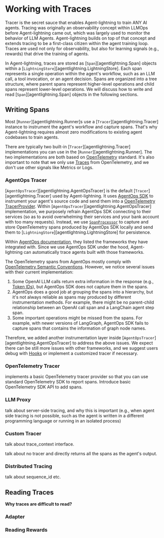 # Working with Traces

Tracer is the secret sauce that enables Agent-lightning to train ANY AI agents. Tracing was originally an observability concept within LLMOps before Agent-lightning came out, which was largely used to monitor the behavior of LLM Agents. Agent-lightning builds on top of that concept and extends tracing to be a first-class citizen within the agent training loop. Traces are used not only for observability, but also for learning signals (e.g., rewards) that drive the training of agents.

In Agent-lightning, traces are stored as [`Span`][agentlightning.Span] objects within a [`LightningStore`][agentlightning.LightningStore]. Each span represents a single operation within the agent's workflow, such as an LLM call, a tool invocation, or an agent decision. Spans are organized into a tree structure, where parent spans represent higher-level operations and child spans represent lower-level operations. We will discuss how to write and read [`Span`][agentlightning.Span] objects in the following sections.

## Writing Spans

Most [`Runner`][agentlightning.Runner]s use a [`Tracer`][agentlightning.Tracer] instance to instrument the agent's workflow and capture spans. That's why Agent-lightning requires almost zero modifications to existing agent codebases to train agents.

There are typically two built-in [`Tracer`][agentlightning.Tracer] implementations you can use in the [`Runner`][agentlightning.Runner]. The two implementations are both based on [OpenTelemetry](https://opentelemetry.io/) standard. It's also important to note that we only use [Traces](https://opentelemetry.io/docs/concepts/signals/traces/) from OpenTelemetry, and we don't use other signals like Metrics or Logs.

### AgentOps Tracer

[`AgentOpsTracer`][agentlightning.AgentOpsTracer] is the default [`Tracer`][agentlightning.Tracer] used by Agent-lightning. It uses [AgentOps SDK](https://www.agentops.ai/) to instrument your agent's source code and send them into a [OpenTelemetry TracerProvider](https://opentelemetry.io/docs/specs/otel/trace/api/). Within [`AgentOpsTracer`][agentlightning.AgentOpsTracer] implementation, we purposely refrain AgentOps SDK connecting to their services (so as to avoid overwhelming their services and your bank account with too many requests). Instead, we use [`SpanProcessor`](https://opentelemetry-python.readthedocs.io/en/latest/sdk/trace.html) to capture and store OpenTelemetry spans produced by AgentOps SDK locally and send them to [`LightningStore`][agentlightning.LightningStore] for persistence.

Within [AgentOps documentation](https://docs.agentops.ai/v2/introduction), they listed the frameworks they have integrated with. Since we use AgentOps SDK under the hood, Agent-lightning can automatically trace agents built with those frameworks.

The OpenTelemetry spans from AgentOps mostly comply with [OpenTelemetry Semantic Conventions](https://opentelemetry.io/docs/concepts/semantic-conventions/). However, we notice several issues with their current implementation:

1. Some OpenAI LLM calls return extra information in the response (e.g., [Token IDs](../deep-dive/serving-llm.md)), but AgentOps SDK does not capture them in the spans.
2. AgentOps does a good job at grouping the spans into a hierarchy, but it's not always reliable as spans may produced by different instrumentation methods. For example, there might be no parent-child relationship between an OpenAI call span and a LangChain agent step span.
3. Some important operations might be missed from the spans. For example, with newer versions of LangGraph, AgentOps SDK fails to capture spans that contains the information of graph node names.

Therefore, we added another instrumentation layer inside [`AgentOpsTracer`][agentlightning.AgentOpsTracer] to address the above issues. We expect there can be still more issues with other frameworks, and we suggest users debug with [Hooks](./debug.md) or implement a customized tracer if necessary.

### OpenTelemetry Tracer

implements a basic OpenTelemetry tracer provider so that you can use standard OpenTelemetry SDK to report spans. Introduce basic OpenTelemetry SDK API to add spans.

### LLM Proxy

talk about server-side tracing, and why this is important (e.g., when agent side tracing is not possible, such as the agent is written in a different programming language or running in an isolated process)

### Custom Tracer

talk about trace_context interface.

talk about no tracer and directly returns all the spans as the agent's output.

### Distributed Tracing
talk about sequence_id etc.

## Reading Traces

**Why traces are difficult to read?**

### Adapter

### Reading Rewards
